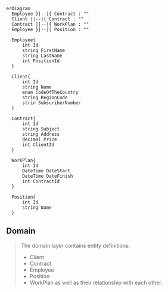 ```mermaid
erDiagram
  Employee }|--|{ Contract : ""
  Client ||--|{ Contract : ""
  Contract ||--|{ WorkPlan : ""
  Employee }|--|| Position : ""
  
  Employee{
      int Id
      string FirstName
      string LastName
      int PositionId
  }

  Client{
      int Id
      string Name
      enum CodeOfTheCountry
      string RegionCode
      strin SubscriberNumber
  }

  Contract{
      int Id
      string Subject
      string Address
      decimal Price
      int ClientId
  }

  WorkPlan{
      int Id
      DateTime DateStart
      DateTime DateFinish
      int ContractId
  }
  
  Position{
      int Id
      string Name
  }
  ```
  ## Domain
 >The domain layer contains entity definitions:
  >* Сlient
  >* Contract
  >* Employee
  >* Position
  >* WorkPlan
 >as well as their relationship with each other.
